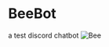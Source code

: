 # BeeBot
a test discord chatbot
![Bee](https://github.com/AishiD/BeeBot/assets/97897398/f83a464a-0bea-4c86-bc77-fa3d54bca519)
